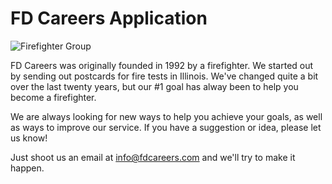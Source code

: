 # FD Careers Application

![Firefighter Group][image]

FD Careers was originally founded in 1992 by a firefighter. We started out by sending out postcards for fire tests in Illinois. We've changed quite a bit over the last twenty years, but our #1 goal has alway been to help you become a firefighter.

We are always looking for new ways to help you achieve your goals, as well as ways to improve our service. If you have a suggestion or idea, please let us know!

Just shoot us an email at [info@fdcareers.com][1] and we'll try to make it happen.

[1]: mailto:info@fdcareers.com
[image]: https://www.fdcareers.com/img/group.jpg "Firefighter Group"